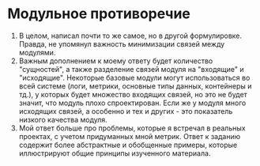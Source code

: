 # Модульное противоречие
1. В целом, написал почти то же самое, но в другой формулировке. Правда, не упомянул важность минимизации связей между модулями.
2. Важным дополнением к моему ответу будет количество "сущностей", а также разделение связей модуля на "входящие" и "исходящие". Некоторые базовые модули могут использоваться во всей системе (логи, метрики, основные типы данных, контейнеры и тд.), у которых будет множество входящих связей, но это не будет значит, что модуль плохо спроектирован. Если же у модуля много исходящих связей, а особенно и тех и других - это показатель низкого качества модуля.
3. Мой ответ больше про проблемы, которые я встречал в реальных проектах, с учетом придуманных мной метрик. Ответ к заданию содержит более абстрактные и обобщенные примеры, которые иллюстрируют общие принципы изученного материала.